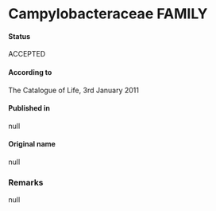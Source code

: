 # Campylobacteraceae FAMILY

#### Status
ACCEPTED

#### According to
The Catalogue of Life, 3rd January 2011

#### Published in
null

#### Original name
null

### Remarks
null